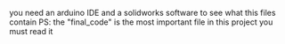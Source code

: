 you need an arduino IDE and a solidworks software to see what this files contain
PS: the "final_code" is the most important file in this project you must read it
